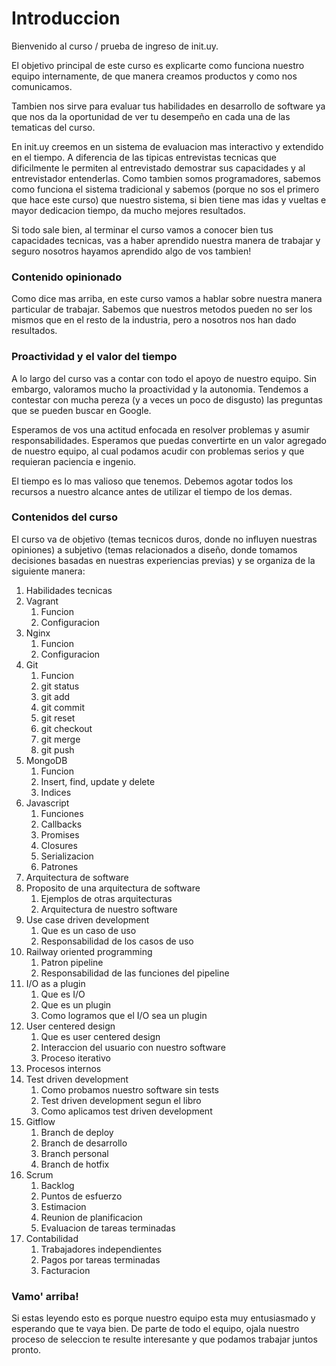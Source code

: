 # Introduccion

Bienvenido al curso / prueba de ingreso de init.uy.

El objetivo principal de este curso es explicarte como funciona nuestro equipo internamente, de que manera creamos productos y como nos comunicamos.

Tambien nos sirve para evaluar tus habilidades en desarrollo de software ya que nos da la oportunidad de ver tu desempeño en cada una de las tematicas del curso.

En init.uy creemos en un sistema de evaluacion mas interactivo y extendido en el tiempo. A diferencia de las tipicas entrevistas tecnicas que dificilmente le permiten al entrevistado demostrar sus capacidades y al entrevistador entenderlas. Como tambien somos programadores, sabemos como funciona el sistema tradicional y sabemos (porque no sos el primero que hace este curso) que nuestro sistema, si bien tiene mas idas y vueltas e mayor dedicacion tiempo, da mucho mejores resultados.

Si todo sale bien, al terminar el curso vamos a conocer bien tus capacidades tecnicas, vas a haber aprendido nuestra manera de trabajar y seguro nosotros hayamos aprendido algo de vos tambien!

### Contenido opinionado

Como dice mas arriba, en este curso vamos a hablar sobre nuestra manera particular de trabajar. Sabemos que nuestros metodos pueden no ser los mismos que en el resto de la industria, pero a nosotros nos han dado resultados.

### Proactividad y el valor del tiempo

A lo largo del curso vas a contar con todo el apoyo de nuestro equipo. Sin embargo, valoramos mucho la proactividad y la autonomia. Tendemos a contestar con mucha pereza (y a veces un poco de disgusto) las preguntas que se pueden buscar en Google.

Esperamos de vos una actitud enfocada en resolver problemas y asumir responsabilidades. Esperamos que puedas convertirte en un valor agregado de nuestro equipo, al cual podamos acudir con problemas serios y que requieran paciencia e ingenio.

El tiempo es lo mas valioso que tenemos. Debemos agotar todos los recursos a nuestro alcance antes de utilizar el tiempo de los demas.

### Contenidos del curso

El curso va de objetivo (temas tecnicos duros, donde no influyen nuestras opiniones) a subjetivo (temas relacionados a diseño, donde tomamos decisiones basadas en nuestras experiencias previas) y se organiza de la siguiente manera:

1. Habilidades tecnicas
  1. Vagrant
      1. Funcion
      2. Configuracion
  2. Nginx
      1. Funcion
      2. Configuracion
  3. Git
      1. Funcion
	    2. git status
	    3. git add
	    4. git commit
      7. git reset
      8. git checkout
      9. git merge
	    5. git push
  4. MongoDB
      1. Funcion
      2. Insert, find, update y delete
      3. Indices
  3. Javascript
	    1. Funciones
	    2. Callbacks
	    3. Promises
	    4. Closures
	    5. Serializacion
      6. Patrones
2. Arquitectura de software
  1. Proposito de una arquitectura de software
      1. Ejemplos de otras arquitecturas
      2. Arquitectura de nuestro software
  2. Use case driven development
      1. Que es un caso de uso
      2. Responsabilidad de los casos de uso
  3. Railway oriented programming
	    1. Patron pipeline
	    2. Responsabilidad de las funciones del pipeline
  4. I/O as a plugin
    	1. Que es I/O
	    2. Que es un plugin
	    3. Como logramos que el I/O sea un plugin
  5. User centered design
	    1. Que es user centered design
	    2. Interaccion del usuario con nuestro software
	    3. Proceso iterativo
3. Procesos internos
  1. Test driven development
      1. Como probamos nuestro software sin tests
	    2. Test driven development segun el libro
	    3. Como aplicamos test driven development
  2. Gitflow
      1. Branch de deploy
      2. Branch de desarrollo
      3. Branch personal
      4. Branch de hotfix
  3. Scrum
	    1. Backlog
	    2. Puntos de esfuerzo
	    3. Estimacion
	    4. Reunion de planificacion
	    5. Evaluacion de tareas terminadas
  4. Contabilidad
	    1. Trabajadores independientes
	    2. Pagos por tareas terminadas
	    3. Facturacion

### Vamo' arriba!

Si estas leyendo esto es porque nuestro equipo esta muy entusiasmado y esperando que te vaya bien. De parte de todo el equipo, ojala nuestro proceso de seleccion te resulte interesante y que podamos trabajar juntos pronto.